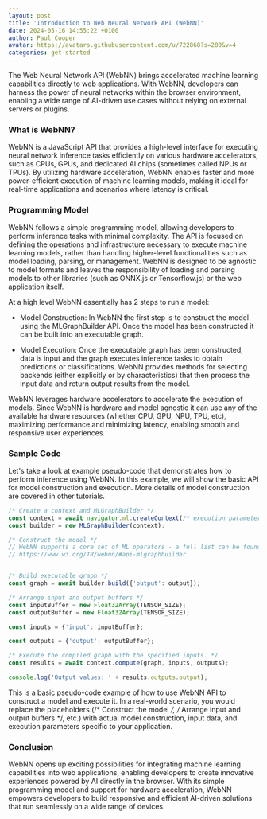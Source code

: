 ```yaml
---
layout: post
title: 'Introduction to Web Neural Network API (WebNN)'
date: 2024-05-16 14:55:22 +0100
author: Paul Cooper
avatar: https://avatars.githubusercontent.com/u/722868?s=200&v=4
categories: get-started
---
```


The Web Neural Network API (WebNN) brings accelerated machine learning capabilities directly to web applications. With WebNN, developers can harness the power of neural networks within the browser environment, enabling a wide range of AI-driven use cases without relying on external servers or plugins.

### What is WebNN?

WebNN is a JavaScript API that provides a high-level interface for executing neural network inference tasks efficiently on various hardware accelerators, such as CPUs, GPUs, and dedicated AI chips (sometimes called NPUs or TPUs). By utilizing hardware acceleration, WebNN enables faster and more power-efficient execution of machine learning models, making it ideal for real-time applications and scenarios where latency is critical.

<!-- more -->

### Programming Model

WebNN follows a simple programming model, allowing developers to perform inference tasks with minimal complexity. The API is focused on defining the operations and infrastructure necessary to execute machine learning models, rather than handling higher-level functionalities such as model loading, parsing, or management. WebNN is designed to be agnostic to model formats and leaves the responsibility of loading and parsing models to other libraries (such as ONNX.js or Tensorflow.js) or the web application itself.

At a high level WebNN essentially has 2 steps to run a model:

* Model Construction: In WebNN the first step is to construct the model using the MLGraphBuilder API. Once the model has been constructed it can be built into an executable graph. 

* Model Execution: Once the executable graph has been constructed, data is input and the graph executes inference tasks to obtain predictions or classifications. WebNN provides methods for selecting backends (either explicitly or by characteristics) that then process the input data and return output results from the model.

WebNN leverages hardware accelerators to accelerate the execution of models. Since WebNN is hardware and model agnostic it can use any of the available hardware resources (whether CPU, GPU, NPU, TPU, etc), maximizing performance and minimizing latency, enabling smooth and responsive user experiences.

### Sample Code

Let's take a look at example pseudo-code that demonstrates how to perform inference using WebNN. In this example, we will show the basic API for model construction and execution. More details of model construction are covered in other tutorials.

```js
/* Create a context and MLGraphBuilder */
const context = await navigator.ml.createContext(/* execution parameters */);
const builder = new MLGraphBuilder(context);

/* Construct the model */
// WebNN supports a core set of ML operators - a full list can be found at 
// https://www.w3.org/TR/webnn/#api-mlgraphbuilder


/* Build executable graph */
const graph = await builder.build({'output': output});

/* Arrange input and output buffers */
const inputBuffer = new Float32Array(TENSOR_SIZE);
const outputBuffer = new Float32Array(TENSOR_SIZE);

const inputs = {'input': inputBuffer};

const outputs = {'output': outputBuffer};

/* Execute the compiled graph with the specified inputs. */
const results = await context.compute(graph, inputs, outputs);

console.log('Output values: ' + results.outputs.output);
```

This is a basic pseudo-code example of how to use WebNN API to construct a model and execute it. In a real-world scenario, you would replace the placeholders (/* Construct the model */, /* Arrange input and output buffers */, etc.) with actual model construction, input data, and execution parameters specific to your application. 

### Conclusion

WebNN opens up exciting possibilities for integrating machine learning capabilities into web applications, enabling developers to create innovative experiences powered by AI directly in the browser. With its simple programming model and support for hardware acceleration, WebNN empowers developers to build responsive and efficient AI-driven solutions that run seamlessly on a wide range of devices. 